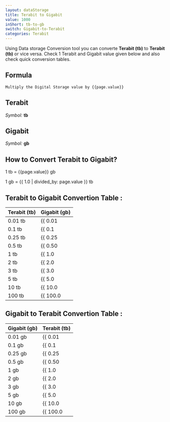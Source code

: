 ```yaml
---
layout: dataStorage
title: Terabit to Gigabit
value: 1000
inShort: tb-to-gb
switch: Gigabit-to-Terabit
categories: Terabit
---
```


Using Data storage Conversion tool you can converte **Terabit (tb)** to **Terabit (tb)** or vice versa. Check 1 Terabit and Gigabit value given below and also check quick conversion tables.

## Formula
`Multiply the Digital Storage value by {{page.value}}`

## Terabit
*Symbol:* **tb**

## Gigabit
*Symbol:* **gb**

## How to Convert Terabit to Gigabit?

1 tb = {{page.value}} gb

1 gb = {{ 1.0 | divided_by: page.value }} tb


## Terabit to Gigabit Convertion Table :

| Terabit (tb) | Gigabit (gb) |
| ---- | ---- |
| 0.01 tb | {{ 0.01 | times: page.value }} gb |
| 0.1 tb | {{ 0.1 | times: page.value }} gb |
| 0.25 tb | {{ 0.25 | times: page.value }} gb |
| 0.5 tb | {{ 0.50 | times: page.value }} gb |
| 1 tb | {{ 1.0 | times: page.value }} gb |
| 2 tb | {{ 2.0 | times: page.value }} gb |
| 3 tb | {{ 3.0 | times: page.value }} gb |
| 5 tb | {{ 5.0 | times: page.value }} gb |
| 10 tb | {{ 10.0 | times: page.value }} gb |
| 100 tb | {{ 100.0 | times: page.value }} gb |

## Gigabit to Terabit Convertion Table :

| Gigabit (gb) | Terabit (tb) |
| ---- | ---- |
| 0.01 gb | {{ 0.01 | divided_by: page.value }} tb |
| 0.1 gb | {{ 0.1 | divided_by: page.value }} tb |
| 0.25 gb | {{ 0.25 | divided_by: page.value }} tb |
| 0.5 gb | {{ 0.50 | divided_by: page.value }} tb |
| 1 gb | {{ 1.0 | divided_by: page.value }} tb |
| 2 gb | {{ 2.0 | divided_by: page.value }} tb |
| 3 gb | {{ 3.0 | divided_by: page.value }} tb |
| 5 gb | {{ 5.0 | divided_by: page.value }} tb |
| 10 gb | {{ 10.0 | divided_by: page.value }} tb |
| 100 gb | {{ 100.0 | divided_by: page.value }} tb |


<script>
document.getElementById('selectInput')[14].selected = true
document.getElementById('selectOutput')[10].selected = true
</script>
